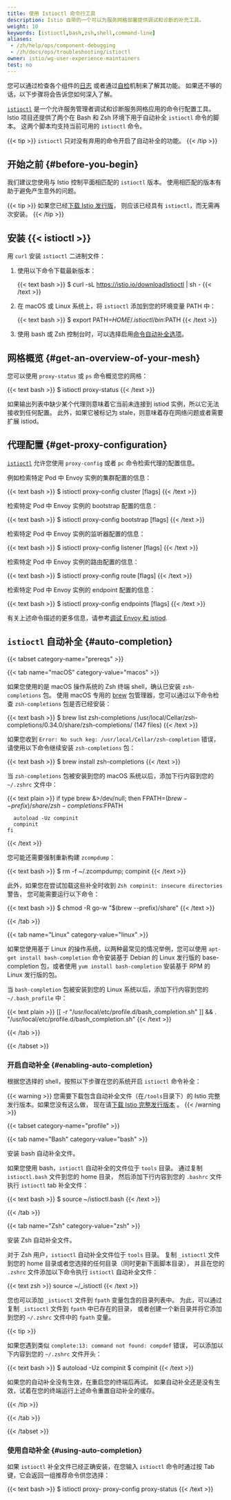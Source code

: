 ```yaml
---
title: 使用 Istioctl 命令行工具
description: Istio 自带的一个可以为服务网格部署提供调试和诊断的补充工具。
weight: 10
keywords: [istioctl,bash,zsh,shell,command-line]
aliases:
 - /zh/help/ops/component-debugging
 - /zh/docs/ops/troubleshooting/istioctl
owner: istio/wg-user-experience-maintainers
test: no
---
```


您可以通过检查各个组件的[日志](/zh/docs/ops/diagnostic-tools/component-logging/)
或者通过[自检](/zh/docs/ops/diagnostic-tools/controlz/)机制来了解其功能。
如果还不够的话，以下步骤将会告诉您如何深入了解。

[`istioctl`](/zh/docs/reference/commands/istioctl) 是一个允许服务管理者调试和诊断服务网格应用的命令行配置工具。
Istio 项目还提供了两个在 Bash 和 Zsh 环境下用于自动补全 `istioctl` 命令的脚本。
这两个脚本均支持当前可用的 `istioctl` 命令。

{{< tip >}}
`istioctl` 只对没有弃用的命令开启了自动补全的功能。
{{< /tip >}}

## 开始之前 {#before-you-begin}

我们建议您使用与 Istio 控制平面相匹配的 `istioctl` 版本。
使用相匹配的版本有助于避免产生意外的问题。

{{< tip >}}
如果您已经[下载 Istio 发行版](/zh/docs/setup/additional-setup/download-istio-release/)，
则应该已经具有 `istioctl`，而无需再次安装。
{{< /tip >}}

## 安装 {{< istioctl >}}

用 `curl` 安装 `istioctl` 二进制文件：

1. 使用以下命令下载最新版本：

    {{< text bash >}}
    $ curl -sL https://istio.io/downloadIstioctl | sh -
    {{< /text >}}

1. 在 macOS 或 Linux 系统上，将 `istioctl` 添加到您的环境变量 PATH 中：

    {{< text bash >}}
    $ export PATH=$HOME/.istioctl/bin:$PATH
    {{< /text >}}

1. 使用 bash 或 Zsh 控制台时，可以选择启用[命令自动补全选项](#enabling-auto-completion)。

## 网格概览 {#get-an-overview-of-your-mesh}

您可以使用 `proxy-status` 或 `ps` 命令概览您的网格：

{{< text bash >}}
$ istioctl proxy-status
{{< /text >}}

如果输出列表中缺少某个代理则意味着它当前未连接到 istiod 实例，所以它无法接收到任何配置。
此外，如果它被标记为 stale，则意味着存在网络问题或者需要扩展 istiod。

## 代理配置 {#get-proxy-configuration}

[`istioctl`](/zh/docs/reference/commands/istioctl) 允许您使用 `proxy-config` 或者 `pc` 命令检索代理的配置信息。

例如检索特定 Pod 中 Envoy 实例的集群配置的信息：

{{< text bash >}}
$ istioctl proxy-config cluster <pod-name> [flags]
{{< /text >}}

检索特定 Pod 中 Envoy 实例的 bootstrap 配置的信息：

{{< text bash >}}
$ istioctl proxy-config bootstrap <pod-name> [flags]
{{< /text >}}

检索特定 Pod 中 Envoy 实例的监听器配置的信息：

{{< text bash >}}
$ istioctl proxy-config listener <pod-name> [flags]
{{< /text >}}

检索特定 Pod 中 Envoy 实例的路由配置的信息：

{{< text bash >}}
$ istioctl proxy-config route <pod-name> [flags]
{{< /text >}}

检索特定 Pod 中 Envoy 实例的 endpoint 配置的信息：

{{< text bash >}}
$ istioctl proxy-config endpoints <pod-name> [flags]
{{< /text >}}

有关上述命令描述的更多信息，请参考[调试 Envoy 和 istiod](/zh/docs/ops/diagnostic-tools/proxy-cmd/).

## `istioctl` 自动补全 {#auto-completion}

{{< tabset category-name="prereqs" >}}

{{< tab name="macOS" category-value="macos" >}}

如果您使用的是 macOS 操作系统的 Zsh 终端 shell，确认已安装 `zsh-completions` 包。
使用 macOS 专用的 [brew](https://brew.sh) 包管理器，您可以通过以下命令检查 `zsh-completions` 包是否已经安装：

{{< text bash >}}
$ brew list zsh-completions
/usr/local/Cellar/zsh-completions/0.34.0/share/zsh-completions/ (147 files)
{{< /text >}}

如果您收到 `Error: No such keg: /usr/local/Cellar/zsh-completion` 错误，
请使用以下命令继续安装 `zsh-completions` 包：

{{< text bash >}}
$ brew install zsh-completions
{{< /text >}}

当 `zsh-completions` 包被安装到您的 macOS 系统以后，添加下行内容到您的 `~/.zshrc` 文件中：

{{< text plain >}}
    if type brew &>/dev/null; then
      FPATH=$(brew --prefix)/share/zsh-completions:$FPATH

      autoload -Uz compinit
      compinit
    fi
{{< /text >}}

您可能还需要强制重新构建 `zcompdump`：

{{< text bash >}}
$ rm -f ~/.zcompdump; compinit
{{< /text >}}

此外，如果您在尝试加载这些补全时收到 `Zsh compinit: insecure directories` 警告，
您可能需要运行以下命令：

{{< text bash >}}
$ chmod -R go-w "$(brew --prefix)/share"
{{< /text >}}

{{< /tab >}}

{{< tab name="Linux" category-value="linux" >}}

如果您使用基于 Linux 的操作系统，以两种最常见的情况举例，您可以使用 `apt-get install bash-completion`
命令安装基于 Debian 的 Linux 发行版的 base-completion 包，或者使用 `yum install bash-completion`
安装基于 RPM 的 Linux 发行版的包。

当 `bash-completion` 包被安装到您的 Linux 系统以后，添加下行内容到您的 `~/.bash_profile` 中：

{{< text plain >}}
[[ -r "/usr/local/etc/profile.d/bash_completion.sh" ]] && . "/usr/local/etc/profile.d/bash_completion.sh"
{{< /text >}}

{{< /tab >}}

{{< /tabset >}}

### 开启自动补全 {#enabling-auto-completion}

根据您选择的 shell，按照以下步骤在您的系统开启 `istioctl` 命令补全：

{{< warning >}}
您需要下载包含自动补全文件（在`/tools`目录下）的 Istio 完整发行版本。如果您没有这么做，
现在请[下载 Istio 完整发行版本](/zh/docs/setup/additional-setup/download-istio-release/) 。
{{< /warning >}}

{{< tabset category-name="profile" >}}

{{< tab name="Bash" category-value="bash" >}}

安装 bash 自动补全文件。

如果您使用 bash，`istioctl` 自动补全的文件位于 `tools` 目录。
通过复制 `istioctl.bash` 文件到您的 home 目录，
然后添加下行内容到您的 `.bashrc` 文件执行 `istioctl` tab 补全文件：

{{< text bash >}}
$ source ~/istioctl.bash
{{< /text >}}

{{< /tab >}}

{{< tab name="Zsh" category-value="zsh" >}}

安装 Zsh 自动补全文件。

对于 Zsh 用户，`istioctl` 自动补全文件位于 `tools` 目录。
复制 `_istioctl` 文件到您的 home 目录或者您选择的任何目录（同时更新下面脚本目录），
并且在您的 `.zshrc` 文件添加以下命令执行 `istioctl` 自动补全文件：

{{< text zsh >}}
source ~/_istioctl
{{< /text >}}

您也可以添加 `_istioctl` 文件到 `fpath` 变量包含的目录列表中。
为此，可以通过复制 `_istioctl` 文件到 `fpath` 中已存在的目录，
或者创建一个新目录并将它添加到您的 `~/.zshrc` 文件中的 `fpath` 变量。

{{< tip >}}

如果您遇到类似 `complete:13: command not found: compdef` 错误，
可以添加以下内容到您的 `~/.zshrc` 文件开头：

{{< text bash >}}
$ autoload -Uz compinit
$ compinit
{{< /text >}}

如果您的自动补全没有生效，在重启您的终端后再试。
如果自动补全还是没有生效，试着在您的终端运行上述命令重置自动补全的缓存。

{{< /tip >}}

{{< /tab >}}

{{< /tabset >}}

### 使用自动补全 {#using-auto-completion}

如果 `istioctl` 补全文件已经正确安装，在您输入 `istioctl`
命令时通过按 Tab 键，它会返回一组推荐命令供您选择：

{{< text bash >}}
$ istioctl proxy-<TAB>
proxy-config proxy-status
{{< /text >}}
